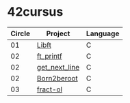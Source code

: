 # 42cursus

| Circle | Project         | Language   |
|--------|------------------|------------|
| 01     | [Libft](https://github.com/deluxeee31/Libft) | C          |
| 02     | [ft_printf](https://github.com/rjacquet31/ft_printf.git) | C          |
| 02     | [get_next_line](https://github.com/rjacquet31/get_next_line.git) | C          |
| 02     | [Born2beroot](https://github.com/rjacquet31/Born2beRoot.git) | C          |
| 03     | [fract-ol](https://github.com/rjacquet31/fract-ol.git) | C          |
